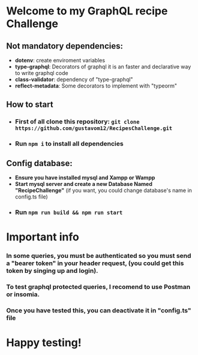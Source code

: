 # Welcome to my GraphQL recipe Challenge

## Not mandatory dependencies: 
-  **dotenv**: create enviroment variables
- **type-graphql**: Decorators of graphql it is an faster and declarative way to write graphql code    
- **class-validator**: dependency of "type-graphql"
-  **reflect-metadata**: Some decorators to implement with "typeorm"

## How to start
- ### First of all clone this repository:  `git clone https://github.com/gustavom12/RecipesChallenge.git`
- ### Run `npm i` to install all dependencies

## Config database: 
- **Ensure you have installed mysql and Xampp or Wampp**
- **Start mysql server and create a new Database Named "RecipeChallenge"** (if you want, you could change database's name in config.ts file)
- ###   Run `npm run build && npm run start`
# Important info
### In some queries, you must be authenticated so you must send a "bearer token" in your header request,  (you could get this token by singing up and login).
### To test graphql protected queries, I recomend to use Postman or insomia.

### Once you have tested this, you can deactivate it in "config.ts" file

# Happy testing! 
